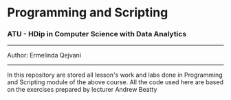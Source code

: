 # Programming and Scripting 
### ATU - HDip in Computer Science with Data Analytics
***
Author: Ermelinda Qejvani

***
In this repository are stored all lesson's work and labs done in Programming and Scripting module of the above course.
All the code used here are based on the exercises prepared by lecturer Andrew Beatty

